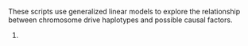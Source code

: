 These scripts use generalized linear models to explore the relationship between chromosome drive haplotypes and possible causal factors. 

1. 
